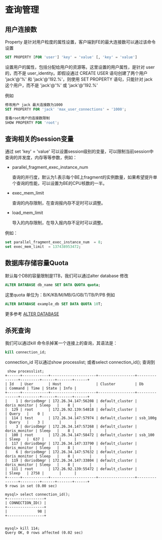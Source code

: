 # 查询管理

## 用户连接数

Property 是针对用户粒度的属性设置，客户端到FE的最大连接数可以通过该命令设置

```sql
SET PROPERTY [FOR 'user'] 'key' = 'value' [, 'key' = 'value']
```

设置用户的属性，包括分配给用户的资源等。这里设置的用户属性，是针对 user 的，而不是 user_identity。即假设通过 CREATE USER 语句创建了两个用户 'jack'@'%' 和 'jack'@'192.%'，则使用 SET PROPERTY 语句，只能针对 jack 这个用户，而不是 'jack'@'%' 或 'jack'@'192.%'

例如

```sql
修改用户 jack 最大连接数为1000
SET PROPERTY FOR 'jack' 'max_user_connections' = '1000';

查看root用户的连接数限制
SHOW PROPERTY FOR 'root'; 
```

## 查询相关的session变量

通过 set 'key' = 'value' 可以设置session级别的变量，可以限制当前session中查询的并发度，内存等等参数，例如：

- parallel_fragment_exec_instance_num

  查询的并行度，默认为1.表示每个BE上fragment的实例数量，如果希望提升单个查询的性能，可以设置为BE的CPU核数的一半。
- exec_mem_limit

  查询的内存限制，在查询报内存不足时可以调整。
- load_mem_limit

  导入的内存限制，在导入报内存不足时可以调整。

例如：

```sql
set parallel_fragment_exec_instance_num  = 8; 
set exec_mem_limit  = 137438953472;
```

## 数据库存储容量Quota

默认每个DB的容量限制是1TB，我们可以通过alter database 修改

```sql
ALTER DATABASE db_name SET DATA QUOTA quota;
```

这里quota 单位为：B/K/KB/M/MB/G/GB/T/TB/P/PB
例如

```sql
ALTER DATABASE example_db SET DATA QUOTA 10T;
```

更多参考 [ALTER DATABASE](../sql-reference/sql-statements/data-definition/ALTER%20DATABASE.md)

## 杀死查询

我们可以通过kill 命令杀掉某一个连接上的查询，其语法是：

```sql
kill connection_id;
```

connection_id 可以通过show processlist; 或者select connection_id(); 查询到

```plain text
 show processlist;
+------+------------+---------------------+-----------------+---------------+---------+------+-------+------+
| Id   | User       | Host                | Cluster         | Db            | Command | Time | State | Info |
+------+------------+---------------------+-----------------+---------------+---------+------+-------+------+
|    1 | dorisdbmgr | 172.26.34.147:56208 | default_cluster | doris_monitor | Sleep   |    8 |       |      |
|  129 | root       | 172.26.92.139:54818 | default_cluster |               | Query   |    0 |       |      |
|  114 | test       | 172.26.34.147:57974 | default_cluster | ssb_100g      | Query   |    3 |       |      |
|    3 | dorisdbmgr | 172.26.34.147:57268 | default_cluster | doris_monitor | Sleep   |    8 |       |      |
|  100 | root       | 172.26.34.147:58472 | default_cluster | ssb_100       | Sleep   |  637 |       |      |
|  117 | dorisdbmgr | 172.26.34.147:33790 | default_cluster | doris_monitor | Sleep   |    8 |       |      |
|    6 | dorisdbmgr | 172.26.34.147:57632 | default_cluster | doris_monitor | Sleep   |    8 |       |      |
|  119 | dorisdbmgr | 172.26.34.147:33804 | default_cluster | doris_monitor | Sleep   |    8 |       |      |
|  111 | root       | 172.26.92.139:55472 | default_cluster |               | Sleep   | 2758 |       |      |
+------+------------+---------------------+-----------------+---------------+---------+------+-------+------+
9 rows in set (0.00 sec)

mysql> select connection_id();
+-----------------+
| CONNECTION_ID() |
+-----------------+
|              98 |
+-----------------+


mysql> kill 114;
Query OK, 0 rows affected (0.02 sec)

```
